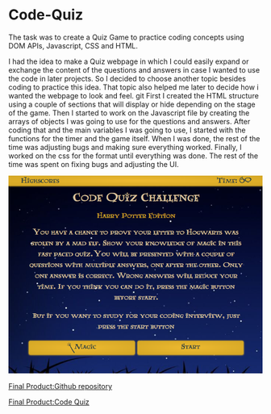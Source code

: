# Code-Quiz

The task was to create a Quiz  Game to practice coding concepts using DOM APIs, Javascript, CSS and HTML.

I had the idea to make a Quiz webpage in which I could easily expand or exchange the content of the questions and answers in case I wanted to use the code in later projects. So I decided to choose another topic besides coding to practice this idea. That topic also helped me later to decide how i wanted the webpage to look and feel.
git
First I created the HTML structure using a couple of sections that will display or hide depending on the stage of the game. Then I started to work on the Javascript file by creating the arrays of objects I was going to use for the questions and answers. After coding that and the main variables I was going to use, I started with the functions for the timer and the game itself. When I was done, the rest of the time was adjusting bugs and making sure everything worked. Finally, I worked on the css for the format until everything was done. The rest of the time was spent on fixing bugs and adjusting the UI. 


![Screenshot of the webpage showing it working as expected](./assets/images/screenshot.png)

 [Final Product:Github repository](https://github.com/csancheze/Code-Quiz)

 [Final Product:Code Quiz](https://csancheze.github.io/Code-Quiz/)

